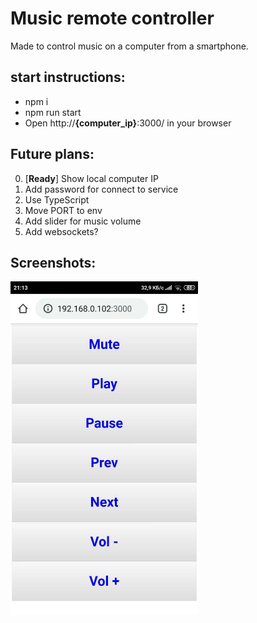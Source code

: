 # Music remote controller

Made to control music on a computer from a smartphone.

## start instructions:
- npm i
- npm run start
- Open http://**{computer_ip}**:3000/ in your browser

## Future plans:
0) [**Ready**] Show local computer IP
1) Add password for connect to service
2) Use TypeScript
3) Move PORT to env
4) Add slider for music volume
5) Add websockets?

## Screenshots:
<img src="./docs/images/example.jpg" width="300">
